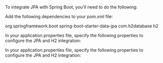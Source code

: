 To integrate JPA with Spring Boot, you'll need to do the following:

Add the following dependencies to your pom.xml file:

<dependency>
    <groupId>org.springframework.boot</groupId>
    <artifactId>spring-boot-starter-data-jpa</artifactId>
</dependency>

<dependency>
    <groupId>com.h2database</groupId>
    <artifactId>h2</artifactId>
</dependency>

In your application.properties file, specify the following properties to configure the JPA and H2 integration:

In your application.properties file, specify the following properties to configure the JPA and H2 integration:
